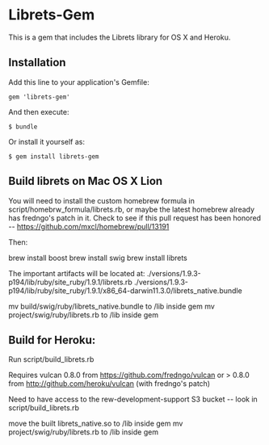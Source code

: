 # Librets-Gem

This is a gem that includes the Librets library for OS X and Heroku.


## Installation

Add this line to your application's Gemfile:

    gem 'librets-gem'

And then execute:

    $ bundle

Or install it yourself as:

    $ gem install librets-gem


## Build librets on Mac OS X Lion

You will need to install the custom homebrew formula in script/homebrw_formula/librets.rb, or maybe
the latest homebrew already has fredngo's patch in it. Check to see if this pull request has been
honored -- https://github.com/mxcl/homebrew/pull/13191

Then:

brew install boost
brew install swig
brew install librets

The important artifacts will be located at:
./versions/1.9.3-p194/lib/ruby/site_ruby/1.9.1/librets.rb
./versions/1.9.3-p194/lib/ruby/site_ruby/1.9.1/x86_64-darwin11.3.0/librets_native.bundle

mv build/swig/ruby/librets_native.bundle to /lib inside gem
mv project/swig/ruby/librets.rb to /lib inside gem


## Build for Heroku:

Run script/build_librets.rb

Requires vulcan 0.8.0 from https://github.com/fredngo/vulcan
or > 0.8.0 from http://github.com/heroku/vulcan (with fredngo's patch)

Need to have access to the rew-development-support S3 bucket -- look in script/build_librets.rb

move the built librets_native.so to /lib inside gem
mv project/swig/ruby/librets.rb to /lib inside gem